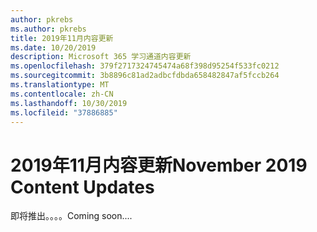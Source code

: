 ```yaml
---
author: pkrebs
ms.author: pkrebs
title: 2019年11月内容更新
ms.date: 10/20/2019
description: Microsoft 365 学习通道内容更新
ms.openlocfilehash: 379f2717324745474a68f398d95254f533fc0212
ms.sourcegitcommit: 3b8896c81ad2adbcfdbda658482847af5fccb264
ms.translationtype: MT
ms.contentlocale: zh-CN
ms.lasthandoff: 10/30/2019
ms.locfileid: "37886885"
---
```

# <a name="november-2019-content-updates"></a><span data-ttu-id="03717-103">2019年11月内容更新</span><span class="sxs-lookup"><span data-stu-id="03717-103">November 2019 Content Updates</span></span>
<span data-ttu-id="03717-104">即将推出。。。。</span><span class="sxs-lookup"><span data-stu-id="03717-104">Coming soon....</span></span> 
